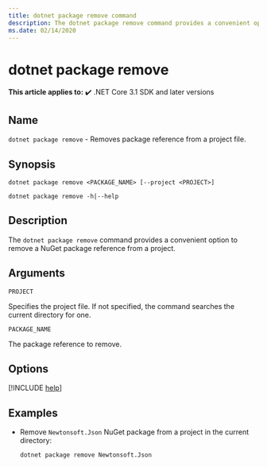 ```yaml
---
title: dotnet package remove command
description: The dotnet package remove command provides a convenient option to remove NuGet package reference to a project.
ms.date: 02/14/2020
---
```

# dotnet package remove

**This article applies to:** ✔️ .NET Core 3.1 SDK and later versions

## Name

`dotnet package remove` - Removes package reference from a project file.

## Synopsis

```dotnetcli
dotnet package remove <PACKAGE_NAME> [--project <PROJECT>]

dotnet package remove -h|--help
```

## Description

The `dotnet package remove` command provides a convenient option to remove a NuGet package reference from a project.

## Arguments

`PROJECT`

Specifies the project file. If not specified, the command searches the current directory for one.

`PACKAGE_NAME`

The package reference to remove.

## Options

[!INCLUDE [help](../../../includes/cli-help.md)]

## Examples

- Remove `Newtonsoft.Json` NuGet package from a project in the current directory:

  ```dotnetcli
  dotnet package remove Newtonsoft.Json
  ```
